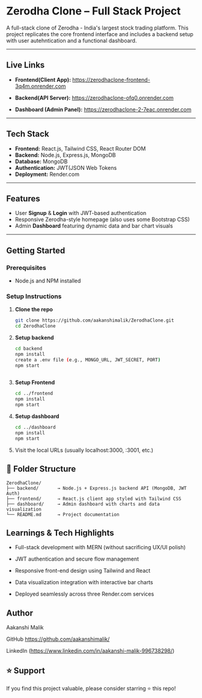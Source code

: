   # Zerodha Clone – Full Stack Project

A full-stack clone of Zerodha - India's largest stock trading platform. This project replicates the core frontend interface and includes a backend setup with user autehntication and a functional dashboard.

---

## Live Links
- **Frontend(Client App):**
  https://zerodhaclone-frontend-3q4m.onrender.com

- **Backend(API Server):**
   https://zerodhaclone-ofq0.onrender.com

- **Dashboard (Admin Panel):**
  https://zerodhaclone-2-7eac.onrender.com

---

## Tech Stack
- **Frontend:** React.js, Tailwind CSS, React Router DOM
- **Backend:** Node.js, Express.js, MongoDB
- **Database:** MongoDB
- **Authentication:** JWT(JSON Web Tokens
- **Deployment:** Render.com

---

##  Features
- User **Signup** & **Login** with JWT-based authentication  
- Responsive Zerodha-style homepage (also uses some Bootstrap CSS)  
- Admin **Dashboard** featuring dynamic data and bar chart visuals  

---

##  Getting Started

### Prerequisites
- Node.js and NPM installed

### Setup Instructions
1. **Clone the repo**  
   ```bash
   git clone https://github.com/aakanshimalik/ZerodhaClone.git
   cd ZerodhaClone
   
2. **Setup backend** 
   ```bash
   cd backend
   npm install
   create a .env file (e.g., MONGO_URL, JWT_SECRET, PORT)
   npm start
  
3. **Setup Frontend**
    ```bash
    cd ../frontend
    npm install
    npm start

4. **Setup dashboard** 
    ```bash
    cd ../dashboard
    npm install
    npm start

5. Visit the local URLs (usually localhost:3000, :3001, etc.)

## 📁 Folder Structure
   
    ZerodhaClone/
    ├── backend/       → Node.js + Express.js backend API (MongoDB, JWT Auth)
    ├── frontend/      → React.js client app styled with Tailwind CSS
    ├── dashboard/     → Admin dashboard with charts and data visualization
    └── README.md      → Project documentation


  
## Learnings & Tech Highlights
  - Full-stack development with MERN (without sacrificing UX/UI polish)

  - JWT authentication and secure flow management

  - Responsive front-end design using Tailwind and React

  - Data visualization integration with interactive bar charts

  - Deployed seamlessly across three Render.com services

## Author
Aakanshi Malik

GitHub https://github.com/aakanshimalik/

LinkedIn (https://www.linkedin.com/in/aakanshi-malik-996738298/)


## ⭐ Support
If you find this project valuable, please consider starring ⭐ this repo!
